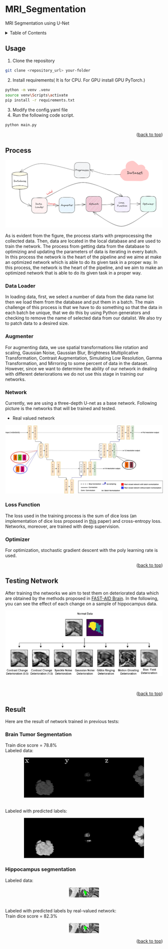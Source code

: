 # MRI_Segmentation

MRI Segmentation using U-Net
<!-- TABLE OF CONTENTS -->
<details>
  <summary>Table of Contents</summary>
  <ol>
    <li><a href="#usage">Usage</a>
    <li>
        <a href="#process">Process</a>
        <ul>
            <li><a href="#data-loader">Data Loader</a></li>
            <li><a href="#augmenter">Augmenter</a></li>
            <li><a href="#network">Network</a></li>
            <li><a href="#loss-function">Loss Function</a></li>
            <li><a href="#optimizer">Optimizer</a></li>
        </ul>
    </li>
    <li><a href="#testing-network">Testing Network</a></li>
    <li>
        <a href="#result">Result</a></li>
        <ul>
            <li><a href="#brain-tumor-segmentation">Brain Tumor Segmentation</a></li>
            <li><a href="#hippocampus-segmentation">Hippocampus segmentation</a></li>
        </ul>
    </li>
  </ol>
</details>


## Usage
1. Clone the repository
```sh
git clone <repository_url> your-folder
```
2. Install requirements( It is for CPU. For GPU install GPU PyTorch.)

```sh
python -m venv .venv
source venv\Scripts\activate
pip install -r requirements.txt
```
3. Modify the config.yaml file
4. Run the following code script.
```sh
python main.py
```

<p align="right">(<a href="#MRI_Segmentation">back to top</a>)</p>

## Process
![process](images/Process.png)

As is evident from the figure, the process starts with preprocessing the collected data. Then, data are located in the 
local database and are used to train the network. The process from getting data from the database to optimizing and 
updating the parameters of data is iterating in every batch. In this  process the network is the heart of the pipeline 
and we aime at make an optimized network which is able to do its given task in a proper way. In this process, the 
network is the heart of the pipeline, and we aim to make an optimized network that is able to do its given task in 
a proper way.

### Data Loader
In loading data, first, we select a number of data from the data name list then we load them from the database and put 
them in a batch. The main challenge of this process is that we have to do something so that the data in each batch be 
unique, that we do this by using Python generators and checking to remove the name of selected data from our datalist.
We also try to patch data to a desired size.


### Augmenter
For augmenting data, we use spatial transformations like rotation and scaling, Gaussian Noise, Gaussian Blur, Brightness
Multiplicative Transformation, Contrast Augmentation, Simulating Low Resolution, Gamma Transformation, and Mirroring to 
some percent of data in the dataset. However, since we want to determine the ability of our network in dealing with 
different deteriorations we do not use this stage in training our networks.

### Network
Currently, we are using a three-depth U-net as a base network. Following picture is the networks that will be trained and tested.
<br>
* Real valued network

![Network Architecture](images/RealNetwork.jpg)

### Loss Function
The loss used in the training process is the sum of dice loss (an implementation of dice loss proposed in
[this](https://arxiv.org/abs/1606.04797) paper) and cross-entropy loss.  Networks, moreover, are trained with 
deep supervision.

### Optimizer
For optimization, stochastic gradient descent with the poly learning rate is used.

<p align="right">(<a href="#MRI_Segmentation">back to top</a>)</p>

## Testing Network
After training the networks we aim to test them on deteriorated data which are obtained by the methods proposed in
[FAST-AID Brain](https://arxiv.org/abs/2208.14360). In the following, you can see the effect of each change on a sample
of hippocampus data.
<br>

<p align="center">
  <img src="images/deteriorartion_result.jpg" alt="deteriorations">
</p>

<br>

<p align="right">(<a href="#MRI_Segmentation">back to top</a>)</p>

## Result
Here are the result of network trained in previous tests:

### Brain Tumor Segmentation
Train dice score = 78.8%
<br>
Labeled data:
<br>
<p align="center">
  <img src="result/brain_ideal.gif" alt="brain_ideal">
</p>
<br>
Labeled with predicted labels:
<br>
<p align="center">
  <img src="result/brain_predicted.gif" alt="brain_predicted">
</p>

### Hippocampus segmentation
Labeled data:
<br>
<p align="center">
  <img src="result/hippocampus_ideal.gif" alt="hippocampus_ideal">
</p>
<br>
Labeled with predicted labels by real-valued network:
<br>
Train dice score = 82.3%
<br>
<p align="center">
  <img src="result/hippocampus_predicted_real.gif" alt="hippocampus_predicted_real">
</p>

<p align="right">(<a href="#MRI_segmentation">back to top</a>)</p>
